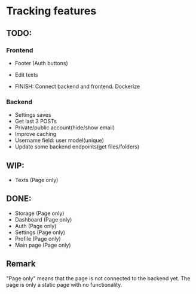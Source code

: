 # Tracking features

## TODO:

### Frontend

- Footer (Auth buttons)
- Edit texts

- FINISH: Connect backend and frontend. Dockerize

### Backend

- Settings saves
- Get last 3 POSTs
- Private/public account(hide/show email)
- Improve caching
- Username field: user model(unique)
- Update some backend endpoints(get files/folders)

## WIP:

- Texts (Page only)

## DONE:

- Storage (Page only)
- Dashboard (Page only)
- Auth (Page only)
- Settings (Page only)
- Profile (Page only)
- Main page (Page only)

## Remark

"Page only" means that the page is not connected to the backend yet. The page is only a static page with no functionality.

